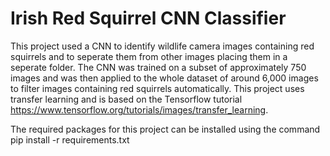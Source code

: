 # Irish Red Squirrel CNN Classifier

This project used a CNN to identify wildlife camera images containing red squirrels and to seperate them from other images placing them in a seperate folder. The CNN was trained on a subset of approximately 750 images and was then applied to the whole dataset of around 6,000 images to filter images containing red squirrels automatically. This project uses transfer learning and is based on the Tensorflow tutorial https://www.tensorflow.org/tutorials/images/transfer_learning. 

The required packages for this project can be installed using the command
pip install -r requirements.txt
